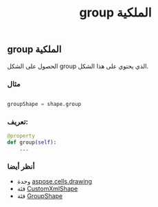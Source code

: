﻿---
title: group الملكية
second_title: Aspose.Cells for Python via .NET API المراجع
description:
type: docs
weight: 400
url: /ar/python-net/aspose.cells.drawing/customxmlshape/group/
is_root: false
---
##  group الملكية

الحصول على الشكل group الذي يحتوي على هذا الشكل.

###  مثال

```python

groupShape = shape.group

```
###  تعريف:
```python
@property
def group(self):
    ...
```

###  أنظر أيضا
* وحدة [aspose.cells.drawing](../../)
* فئة [CustomXmlShape](/cells/ar/python-net/aspose.cells.drawing/customxmlshape)
* فئة [GroupShape](/cells/ar/python-net/aspose.cells.drawing/groupshape)
